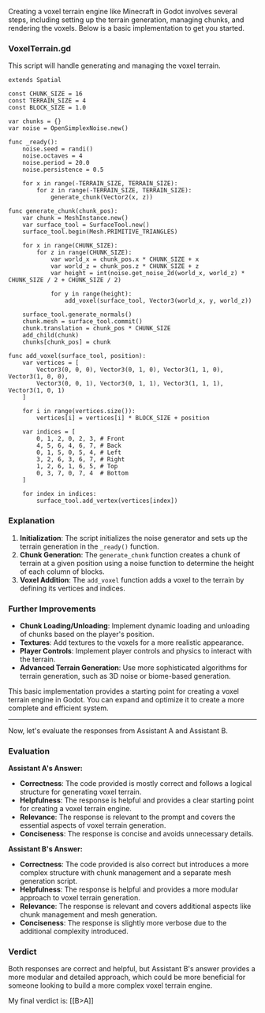 
Creating a voxel terrain engine like Minecraft in Godot involves several steps, including setting up the terrain generation, managing chunks, and rendering the voxels. Below is a basic implementation to get you started.

### VoxelTerrain.gd

This script will handle generating and managing the voxel terrain.

```gdscript
extends Spatial

const CHUNK_SIZE = 16
const TERRAIN_SIZE = 4
const BLOCK_SIZE = 1.0

var chunks = {}
var noise = OpenSimplexNoise.new()

func _ready():
    noise.seed = randi()
    noise.octaves = 4
    noise.period = 20.0
    noise.persistence = 0.5

    for x in range(-TERRAIN_SIZE, TERRAIN_SIZE):
        for z in range(-TERRAIN_SIZE, TERRAIN_SIZE):
            generate_chunk(Vector2(x, z))

func generate_chunk(chunk_pos):
    var chunk = MeshInstance.new()
    var surface_tool = SurfaceTool.new()
    surface_tool.begin(Mesh.PRIMITIVE_TRIANGLES)

    for x in range(CHUNK_SIZE):
        for z in range(CHUNK_SIZE):
            var world_x = chunk_pos.x * CHUNK_SIZE + x
            var world_z = chunk_pos.z * CHUNK_SIZE + z
            var height = int(noise.get_noise_2d(world_x, world_z) * CHUNK_SIZE / 2 + CHUNK_SIZE / 2)

            for y in range(height):
                add_voxel(surface_tool, Vector3(world_x, y, world_z))

    surface_tool.generate_normals()
    chunk.mesh = surface_tool.commit()
    chunk.translation = chunk_pos * CHUNK_SIZE
    add_child(chunk)
    chunks[chunk_pos] = chunk

func add_voxel(surface_tool, position):
    var vertices = [
        Vector3(0, 0, 0), Vector3(0, 1, 0), Vector3(1, 1, 0), Vector3(1, 0, 0),
        Vector3(0, 0, 1), Vector3(0, 1, 1), Vector3(1, 1, 1), Vector3(1, 0, 1)
    ]

    for i in range(vertices.size()):
        vertices[i] = vertices[i] * BLOCK_SIZE + position

    var indices = [
        0, 1, 2, 0, 2, 3, # Front
        4, 5, 6, 4, 6, 7, # Back
        0, 1, 5, 0, 5, 4, # Left
        3, 2, 6, 3, 6, 7, # Right
        1, 2, 6, 1, 6, 5, # Top
        0, 3, 7, 0, 7, 4  # Bottom
    ]

    for index in indices:
        surface_tool.add_vertex(vertices[index])
```

### Explanation

1. **Initialization**: The script initializes the noise generator and sets up the terrain generation in the `_ready()` function.
2. **Chunk Generation**: The `generate_chunk` function creates a chunk of terrain at a given position using a noise function to determine the height of each column of blocks.
3. **Voxel Addition**: The `add_voxel` function adds a voxel to the terrain by defining its vertices and indices.

### Further Improvements

- **Chunk Loading/Unloading**: Implement dynamic loading and unloading of chunks based on the player's position.
- **Textures**: Add textures to the voxels for a more realistic appearance.
- **Player Controls**: Implement player controls and physics to interact with the terrain.
- **Advanced Terrain Generation**: Use more sophisticated algorithms for terrain generation, such as 3D noise or biome-based generation.

This basic implementation provides a starting point for creating a voxel terrain engine in Godot. You can expand and optimize it to create a more complete and efficient system.

---

Now, let's evaluate the responses from Assistant A and Assistant B.

### Evaluation

**Assistant A's Answer:**
- **Correctness**: The code provided is mostly correct and follows a logical structure for generating voxel terrain.
- **Helpfulness**: The response is helpful and provides a clear starting point for creating a voxel terrain engine.
- **Relevance**: The response is relevant to the prompt and covers the essential aspects of voxel terrain generation.
- **Conciseness**: The response is concise and avoids unnecessary details.

**Assistant B's Answer:**
- **Correctness**: The code provided is also correct but introduces a more complex structure with chunk management and a separate mesh generation script.
- **Helpfulness**: The response is helpful and provides a more modular approach to voxel terrain generation.
- **Relevance**: The response is relevant and covers additional aspects like chunk management and mesh generation.
- **Conciseness**: The response is slightly more verbose due to the additional complexity introduced.

### Verdict

Both responses are correct and helpful, but Assistant B's answer provides a more modular and detailed approach, which could be more beneficial for someone looking to build a more complex voxel terrain engine.

My final verdict is: [[B>A]]